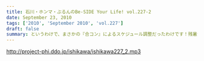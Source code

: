 ```yaml
---
title: 石川・ホンマ・ぶるんのBe-SIDE Your Life! vol.227-2
date: September 23, 2010
tags: ['2010', 'September 2010', 'vol.227']
draft: false
summary: というわけで、まさかの『合コン』によるスケジュール調整だったわけです！残暑混じりのビーサイ選挙への投票・・・待ってます！！罰ゲームか！？NAMAE
---
```


http://project-phi.ddo.jp/ishikawa/ishikawa227_2.mp3